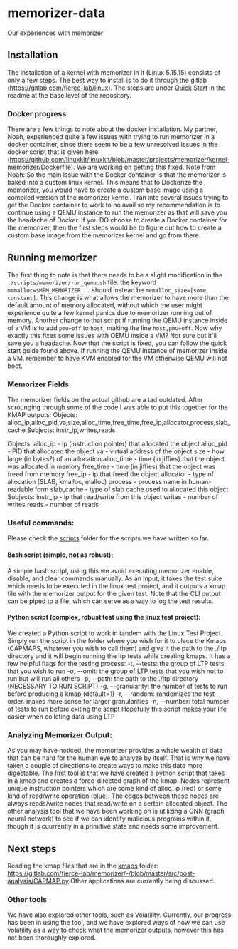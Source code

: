 # memorizer-data
Our experiences with memorizer

## Installation
The installation of a kernel with memorizer in it (Linux 5.15.15) consists of only a few steps. The best way to install is to do it through the gitlab (https://gitlab.com/fierce-lab/linux). The steps are under [Quick Start](https://gitlab.com/fierce-lab/linux/-/blob/v5.15.15-memorizer-dev/README.md#quick-start) in the readme at the base level of the repository. 

### Docker progress
There are a few things to note about the docker installation. My partner, Noah, experienced quite a few issues with trying to run memorizer in a docker container, since there seem to be a few unresolved issues in the docker script that is given here (https://github.com/linuxkit/linuxkit/blob/master/projects/memorizer/kernel-memorizer/Dockerfile). We are working on getting this fixed.
Note from Noah: So the main issue with the Docker container is that the memorizer is baked into a custom linux kernel. This means that to Dockerize the memorizer, you would have to create a custom base image using a compiled version of the memorizer kernel. I ran into several issues trying to get the Docker container to work to no avail so my recommendation is to continue using a QEMU instance to run the memorizer as that will save you the headache of Docker. If you DO choose to create a Docker container for the memorizer, then the first steps would be to figure out how to create a custom base image from the memorizer kernel and go from there.

## Running memorizer
The first thing to note is that there needs to be a slight modification in the `./scripts/memorizer/run_qemu.sh` file: the keyword `memalloc=$MEM_MEMORIZER...` should instead be `memalloc_size=[some constant]`. This change is what allows the memorizer to have more than the default amount of memory allocated, without which the user might experience quite a few kernel panics due to memorizer running out of memory. Another change to that script if running the QEMU instance inside of a VM is to add `pmu=off` to `host`, making the line `host,pmu=off`. Now why exactly this fixes some issues with QEMU inside a VM? Not sure but it'll save you a headache. Now that the script is fixed, you can follow the quick start guide found above. If running the QEMU instance of memorizer inside a VM, remember to have KVM enabled for the VM otherwise QEMU will not boot.
### Memorizer Fields
The memorizer fields on the actual github are a tad outdated. After scrounging through some of the code I was able to put this together for the KMAP outputs:
Objects: alloc_ip,alloc_pid,va,size,alloc_time,free_time,free_ip,allocator,process,slab_cache
	Subjects: instr_ip,writes,reads

Objects:
	alloc_ip - ip (instruction pointer) that allocated the object 
	alloc_pid - PID that allocated the object
	va - virtual address of the object
	size - how large (in bytes?) of an allocation
	alloc_time - time (in jiffies) that the object was allocated in memory
	free_time - time (in jiffies) that the object was freed from memory
	free_ip - ip that freed the object
	allocator - type of allocation (SLAB, kmalloc, malloc)
	process - process name in human-readable form
	slab_cache - type of slab cache used to allocated this object
Subjects:
	instr_ip - ip that read/write from this object
	writes - number of writes
	reads - number of reads
### Useful commands:
Please check the [scripts](scripts/) folder for the scripts we have written so far.

#### Bash script (simple, not as robust):
A simple bash script, using this we avoid executing memorizer enable, disable, and clear commands manually. As an input, it takes the test suite which needs to be executed in the linux test project, and it outputs a kmap file with the memorizer output for the given test. Note that the CLI output can be piped to a file, which can serve as a way to log the test results. 

#### Python script (complex, robust test using the linux test project):
We created a Python script to work in tandem with the Linux Test Project. Simply run the script in the folder where you wish for it to place the Kmaps (CAPMAPS, whatever you wish to call them) and give it the path to the ./ltp directory and it will begin running the ltp tests while creating kmaps. It has a few helpful flags for the testing process:
    -t, --tests: the group of LTP tests that you wish to run
    -o, --omit: the group of LTP tests that you wish not to run but will run all others 
    -p, --path: the path to the ./ltp directory (NECESSARY TO RUN SCRIPT)
    -g, --granularity: the number of tests to run before producing a kmap (default=1)
    -r, --random: randomizes the test order. makes more sense for larger granularities
    -n, --number: total number of tests to run before exiting the script
Hopefully this script makes your life easier when collcting data using LTP

### Analyzing Memorizer Output:
As you may have noticed, the memorizer provides a whole wealth of data that can be hard for the human eye to analyze by itself. That is why we have taken a couple of directions to create ways to make this data more digestable. The first tool is that we have created a python script that takes in a kmap and creates a force-directed graph of the kmap. Nodes represent unique instruction pointers which are some kind of alloc_ip (red) or some kind of read/write operation (blue). The edges between these nodes are always reads/write nodes that read/write on a certain allocated object. The other analysis tool that we have been working on is utilizing a GNN (graph neural network) to see if we can identify malicious programs within it, though it is cuurrently in a primitive state and needs some improvement.
## Next steps
Reading the kmap files that are in the [kmaps](kmaps/) folder: https://gitlab.com/fierce-lab/memorizer/-/blob/master/src/post-analysis/CAPMAP.py
Other applications are currently being discussed.

### Other tools
We have also explored other tools, such as Volatility. Currently, our progress has been in using the tool, and we have explored ways of how we can use volatility as a way to check what the memorizer outputs, however this has not been thoroughly explored.
